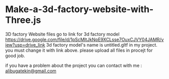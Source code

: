 # Make-a-3d-factory-website-with-Three.js
3D factory Website files
go to link for 3d factory model 
https://drive.google.com/file/d/1pScMItJkNpE9XCLsse7OuxCJVY04JAMR/view?usp=drive_link
3d factory model's name is untitled.gltf in my project. you must change it with link above.
please upload all files in procejt for good job.

if you have a problem about the project you can contact with me : alibugatekin@gmail.com
